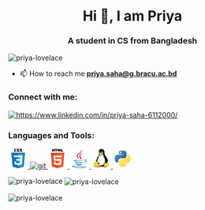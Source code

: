 <h1 align="center">Hi 👋, I am Priya</h1>
<h3 align="center">A student in CS from Bangladesh</h3>

<p align="left"> <img src="https://komarev.com/ghpvc/?username=priya-lovelace&label=Profile%20views&color=0e75b6&style=flat" alt="priya-lovelace" /> </p>


- 📫 How to reach me **priya.saha@g.bracu.ac.bd**

<h3 align="left">Connect with me:</h3>
<p align="left">
<a href="https://linkedin.com/in/https://www.linkedin.com/in/priya-saha-6112000/" target="blank"><img align="center" src="https://raw.githubusercontent.com/rahuldkjain/github-profile-readme-generator/master/src/images/icons/Social/linked-in-alt.svg" alt="https://www.linkedin.com/in/priya-saha-6112000/" height="30" width="40" /></a>
</p>

<h3 align="left">Languages and Tools:</h3>
<p align="left"> <a href="https://www.w3schools.com/css/" target="_blank"> <img src="https://raw.githubusercontent.com/devicons/devicon/master/icons/css3/css3-original-wordmark.svg" alt="css3" width="40" height="40"/> </a> <a href="https://git-scm.com/" target="_blank"> <img src="https://www.vectorlogo.zone/logos/git-scm/git-scm-icon.svg" alt="git" width="40" height="40"/> </a> <a href="https://www.w3.org/html/" target="_blank"> <img src="https://raw.githubusercontent.com/devicons/devicon/master/icons/html5/html5-original-wordmark.svg" alt="html5" width="40" height="40"/> </a> <a href="https://www.java.com" target="_blank"> <img src="https://raw.githubusercontent.com/devicons/devicon/master/icons/java/java-original.svg" alt="java" width="40" height="40"/> </a> <a href="https://www.linux.org/" target="_blank"> <img src="https://raw.githubusercontent.com/devicons/devicon/master/icons/linux/linux-original.svg" alt="linux" width="40" height="40"/> </a> <a href="https://www.python.org" target="_blank"> <img src="https://raw.githubusercontent.com/devicons/devicon/master/icons/python/python-original.svg" alt="python" width="40" height="40"/> </a> </p>

<p><img align="left" src="https://github-readme-stats.vercel.app/api/top-langs?username=priya-lovelace&show_icons=true&locale=en&layout=compact" alt="priya-lovelace" /></p>

<p>&nbsp;<img align="center" src="https://github-readme-stats.vercel.app/api?username=priya-lovelace&show_icons=true&locale=en" alt="priya-lovelace" /></p>

<p><img align="center" src="https://github-readme-streak-stats.herokuapp.com/?user=priya-lovelace&" alt="priya-lovelace" /></p>

